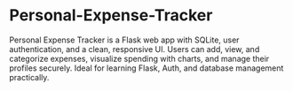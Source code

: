 # Personal-Expense-Tracker
Personal Expense Tracker is a Flask web app with SQLite, user authentication, and a clean, responsive UI. Users can add, view, and categorize expenses, visualize spending with charts, and manage their profiles securely. Ideal for learning Flask, Auth, and database management practically.
